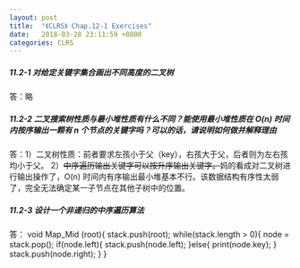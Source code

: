 ```yaml
---
layout: post
title:  "《CLRS》 Chap.12-1 Exercises"
date:   2018-03-28 23:11:59 +0800
categories: CLRS
---
```

##### **11.2-1 对给定关键字集合画出不同高度的二叉树**
答：略

##### **11.2-2 二叉搜索树性质与最小堆性质有什么不同？能使用最小堆性质在 O(n) 时间内按序输出一颗有 n 个节点的关键字吗？可以的话，请说明如何做并解释理由**

答：1）二叉树性质：前者要求左孩小于父（key），右孩大于父，后者则为左右孩均小于父。
   2）<del>中序遍历输出关键字可以按升序输出关键字。</del>妈的看成对二叉树进行输出操作了，O(n) 时间内有序输出最小堆基本不行。该数据结构有序性太弱了，完全无法确定某一子节点在其他子树中的位置。

##### **11.2-3 设计一个非递归的中序遍历算法**

答：
    void Map_Mid (root){
      stack.push(root);
      while(stack.length > 0){
          node = stack.pop();
          if(node.left){
            stack.push(node.left);
          }else{
            print(node.key);
          }
          stack.push(node.right);
      }
    }
